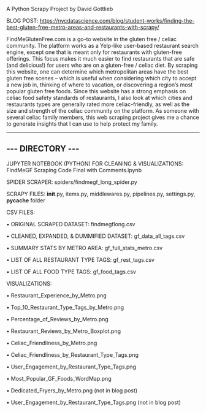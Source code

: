 A Python Scrapy Project by David Gottlieb

BLOG POST: https://nycdatascience.com/blog/student-works/finding-the-best-gluten-free-metro-areas-and-restaurants-with-scrapy/

FindMeGlutenFree.com is a go-to website in the gluten free / celiac community. The platform works as a Yelp-like user-based restaurant search engine, except one that is meant only for restaurants with gluten-free offerings. This focus makes it much easier to find restaurants that are safe (and delicious!) for users who are on a gluten-free / celiac diet. By scraping this website, one can determine which metropolitan areas have the best gluten free scenes – which is useful when considering which city to accept a new job in, thinking of where to vacation, or discovering a region’s most popular gluten free foods. Since this website has a strong emphasis on celiac food safety standards of restaurants, I also look at which cities and restaurants types are generally rated more celiac-friendly, as well as the size and strength of the celiac community on the platform. As someone with several celiac family members, this web scraping project gives me a chance to generate insights that I can use to help protect my family. 

-----------------
--- DIRECTORY ---
-----------------
JUPYTER NOTEBOOK (PYTHON) FOR CLEANING & VISUALIZATIONS: FindMeGF Scraping Code Final with Comments.ipynb

SPIDER SCRAPER: spiders/findmegf_long_spider.py

SCRAPY FILES: __init__.py, items.py, middlewares.py, pipelines.py, settings.py, __pycache__ folder


CSV FILES:

• ORIGINAL SCRAPED DATASET: findmegflong.csv

• CLEANED, EXPANDED, & DUMMIFIED DATASET: gf_data_all_tags.csv

• SUMMARY STATS BY METRO AREA: gf_full_stats_metro.csv

• LIST OF ALL RESTAURANT TYPE TAGS:  gf_rest_tags.csv

• LIST OF ALL FOOD TYPE TAGS: gf_food_tags.csv


VISUALIZATIONS: 

• Restaurant_Experience_by_Metro.png

• Top_10_Restaurant_Type_Tags_by_Metro.png

• Percentage_of_Reviews_by_Metro.png

• Restaurant_Reviews_by_Metro_Boxplot.png

• Celiac_Friendliness_by_Metro.png

• Celiac_Friendliness_by_Restaurant_Type_Tags.png

• User_Engagement_by_Restaurant_Type_Tags.png

• Most_Popular_GF_Foods_WordMap.png

• Dedicated_Fryers_by_Metro.png (not in blog post)

• User_Engagement_by_Restaurant_Type_Tags.png (not in blog post)